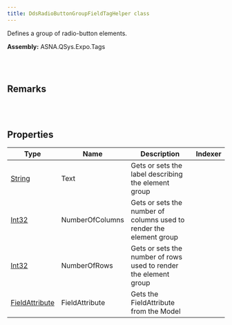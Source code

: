 ```yaml
---
title: DdsRadioButtonGroupFieldTagHelper class
---
```


Defines a group of radio-button elements.

**Assembly:** ASNA.QSys.Expo.Tags

<br>
<br>

## Remarks

<br>
<br>

## Properties

| Type | Name | Description | Indexer
| --- | --- | --- | --- 
| [String](https://docs.microsoft.com/en-us/dotnet/api/system.string?view=net-5.0) | Text | Gets or sets the label describing the element group | 
| [Int32](https://docs.microsoft.com/en-us/dotnet/api/system.int32?view=net-5.0) | NumberOfColumns | Gets or sets the number of columns used to render the element group | 
| [Int32](https://docs.microsoft.com/en-us/dotnet/api/system.int32?view=net-5.0) | NumberOfRows | Gets or sets the number of rows used to render the element group | 
| [FieldAttribute](/reference/asna-qsys-expo/expo-model/field-attribute.html) | FieldAttribute | Gets the FieldAttribute from the Model | 

<br>
<br>

